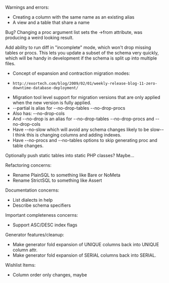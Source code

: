 Warnings and errors:

  * Creating a column with the same name as an existing alias
  * A view and a table that share a name

Bug? Changing a proc argument list sets the ->from attribute, was producing
a weird looking result.

Add ability to run diff in "incomplete" mode, which won't drop missing
tables or procs.  This lets you update a subset of the schema very
quickly, which will be handy in development if the schema is split up
into multiple files.

  * Concept of expansion and contraction migration modes:
  *     http://exortech.com/blog/2009/02/01/weekly-release-blog-11-zero-downtime-database-deployment/
  * Migration tool level support for migration versions that are only applied when the new version is fully applied.
  * --partial is alias for --no-drop-tables --no-drop-procs
  * Also has: --no-drop-cols
  * And --no-drop is an alias for --no-drop-tables --no-drop-procs and --no-drop-cols
  * Have --no-slow which will avoid any schema changes likely to be
    slow-- I think this is changing columns and adding indexes.
  * Have --no-procs and --no-tables options to skip generating proc and
    table changes.

Optionally push static tables into static PHP classes? Maybe...

Refactoring concerns:

  * Rename PlainSQL to something like Bare or NoMeta
  * Rename StrictSQL to something like Assert

Documentation concerns:

  * List dialects in help
  * Describe schema specifiers

Important completeness concerns:

  * Support ASC/DESC index flags

Generator features/cleanup:

  * Make generator fold expansion of UNIQUE columns back into UNIQUE column attr.
  * Make generator fold expansion of SERIAL columns back into SERIAL.

Wishlist Items:

  * Column order only changes, maybe
